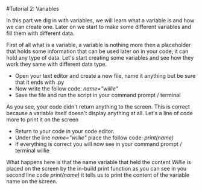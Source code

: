 #Tutorial 2: Variables

In this part we dig in with variables, we will learn what a variable is and how we can create one.
Later on we start to make some different variables and fill them with different data.

First of all what is a variable, a variable is nothing more then a placeholder that holds some information that can be used later on in your code, it can hold any type of data. Let's start creating some variables and see how they work they same with different data type.

- Open your text editor and create a new file, name it anything but be sure that it ends with .py
- Now write the follow code: *name="willie"*
- Save the file and run the script in your command prompt / terminal

As you see, your code didn't return anything to the screen. This is correct because a variable itself doesn't display anything at all. Let's a line of code more to print it on the screen

- Return to your code in your code editor.
- Under the line *name="willie"* place the follow code: *print(name)*
- If everything is correct you will now see in your command prompt / terminal willie

What happens here is that the name variable that held the content *Willie* is placed on the screen by the in-build print function as you can see in you second line code *print(name)* it tells us to print the content of the variable name on the screen.


